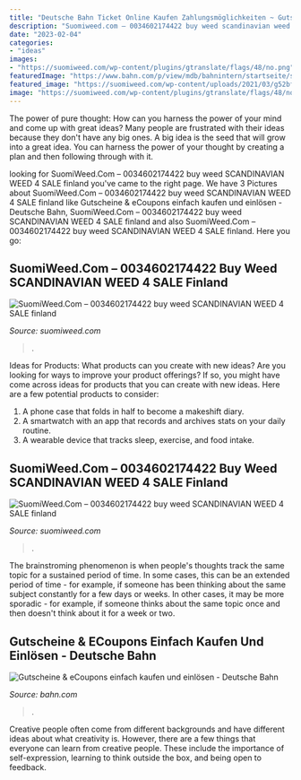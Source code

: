 ```yaml
---
title: "Deutsche Bahn Ticket Online Kaufen Zahlungsmöglichkeiten ~ Gutscheine &amp; Ecoupons Einfach Kaufen Und Einlösen"
description: "Suomiweed.com – 0034602174422 buy weed scandinavian weed 4 sale finland"
date: "2023-02-04"
categories:
- "ideas"
images:
- "https://suomiweed.com/wp-content/plugins/gtranslate/flags/48/no.png"
featuredImage: "https://www.bahn.com/p/view/mdb/bahnintern/startseite/startseite2015/topangebote/mdb_217525_angebote_geschenkgutschein_neu_800x400_800x400_hq.jpg"
featured_image: "https://suomiweed.com/wp-content/uploads/2021/03/g52bf59592a34f6b1a572da7b4ddf8e9dddcb7048ad97062aefe2fe486c35a9db409c457e1f7ac42632259488944f6b0f_640_hip-hop.jpg"
image: "https://suomiweed.com/wp-content/plugins/gtranslate/flags/48/no.png"
---
```



The power of pure thought: How can you harness the power of your mind and come up with great ideas?
Many people are frustrated with their ideas because they don't have any big ones. A big idea is the seed that will grow into a great idea. You can harness the power of your thought by creating a plan and then following through with it.

	

		
looking for SuomiWeed.Com – 0034602174422 buy weed SCANDINAVIAN WEED 4 SALE finland you've came to the right page. We have 3 Pictures about SuomiWeed.Com – 0034602174422 buy weed SCANDINAVIAN WEED 4 SALE finland like Gutscheine &amp; eCoupons einfach kaufen und einlösen - Deutsche Bahn, SuomiWeed.Com – 0034602174422 buy weed SCANDINAVIAN WEED 4 SALE finland and also SuomiWeed.Com – 0034602174422 buy weed SCANDINAVIAN WEED 4 SALE finland. Here you go:
		
    
## SuomiWeed.Com – 0034602174422 Buy Weed SCANDINAVIAN WEED 4 SALE Finland

<img loading=lazy src="https://suomiweed.com/wp-content/uploads/2021/03/g52bf59592a34f6b1a572da7b4ddf8e9dddcb7048ad97062aefe2fe486c35a9db409c457e1f7ac42632259488944f6b0f_640_hip-hop.jpg" onerror="this.onerror=null;this.src='https://tse4.mm.bing.net/th?id=OIP.goqgoCoyPdEMdXWDPaQAhQHaE7&amp;pid=15.1';" alt="SuomiWeed.Com – 0034602174422 buy weed SCANDINAVIAN WEED 4 SALE finland">

_Source: suomiweed.com_

>. 

	

Ideas for Products: What products can you create with new ideas?
Are you looking for ways to improve your product offerings? If so, you might have come across ideas for products that you can create with new ideas. Here are a few potential products to consider: 
1. A phone case that folds in half to become a makeshift diary.
2. A smartwatch with an app that records and archives stats on your daily routine.
3. A wearable device that tracks sleep, exercise, and food intake.

    
## SuomiWeed.Com – 0034602174422 Buy Weed SCANDINAVIAN WEED 4 SALE Finland

<img loading=lazy src="https://suomiweed.com/wp-content/plugins/gtranslate/flags/48/no.png" onerror="this.onerror=null;this.src='https://tse2.mm.bing.net/th?id=OIP.f6O5WMpB3ys34HIiIo9CDwAAAA&amp;pid=15.1';" alt="SuomiWeed.Com – 0034602174422 buy weed SCANDINAVIAN WEED 4 SALE finland">

_Source: suomiweed.com_

>. 

	

The brainstroming phenomenon is when people's thoughts track the same topic for a sustained period of time. In some cases, this can be an extended period of time - for example, if someone has been thinking about the same subject constantly for a few days or weeks. In other cases, it may be more sporadic - for example, if someone thinks about the same topic once and then doesn't think about it for a week or two.

    
## Gutscheine &amp; ECoupons Einfach Kaufen Und Einlösen - Deutsche Bahn

<img loading=lazy src="https://www.bahn.com/p/view/mdb/bahnintern/startseite/startseite2015/topangebote/mdb_217525_angebote_geschenkgutschein_neu_800x400_800x400_hq.jpg" onerror="this.onerror=null;this.src='https://tse2.mm.bing.net/th?id=OIP.Kaw1ECIk6Mu_lDUcgxDmYAHaDt&amp;pid=15.1';" alt="Gutscheine &amp; eCoupons einfach kaufen und einlösen - Deutsche Bahn">

_Source: bahn.com_

>. 

	

Creative people often come from different backgrounds and have different ideas about what creativity is. However, there are a few things that everyone can learn from creative people. These include the importance of self-expression, learning to think outside the box, and being open to feedback.

